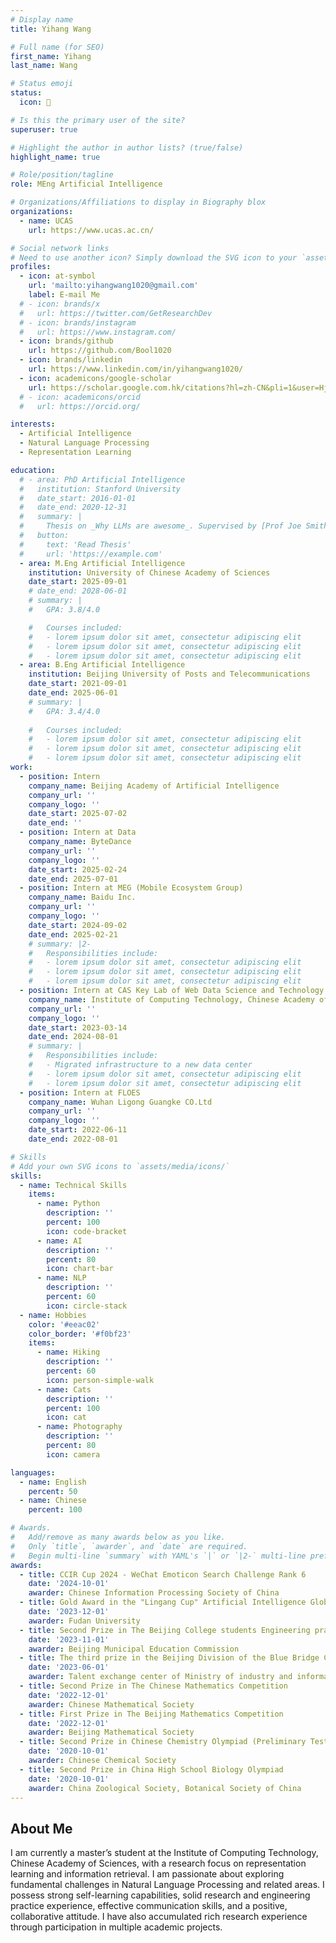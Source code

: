 ```yaml
---
# Display name
title: Yihang Wang

# Full name (for SEO)
first_name: Yihang
last_name: Wang

# Status emoji
status:
  icon: 🚀

# Is this the primary user of the site?
superuser: true

# Highlight the author in author lists? (true/false)
highlight_name: true

# Role/position/tagline
role: MEng Artificial Intelligence

# Organizations/Affiliations to display in Biography blox
organizations:
  - name: UCAS
    url: https://www.ucas.ac.cn/

# Social network links
# Need to use another icon? Simply download the SVG icon to your `assets/media/icons/` folder.
profiles:
  - icon: at-symbol
    url: 'mailto:yihangwang1020@gmail.com'
    label: E-mail Me
  # - icon: brands/x
  #   url: https://twitter.com/GetResearchDev
  # - icon: brands/instagram
  #   url: https://www.instagram.com/
  - icon: brands/github
    url: https://github.com/Bool1020
  - icon: brands/linkedin
    url: https://www.linkedin.com/in/yihangwang1020/
  - icon: academicons/google-scholar
    url: https://scholar.google.com.hk/citations?hl=zh-CN&pli=1&user=Hj2S-bIAAAAJ
  # - icon: academicons/orcid
  #   url: https://orcid.org/

interests:
  - Artificial Intelligence
  - Natural Language Processing
  - Representation Learning

education:
  # - area: PhD Artificial Intelligence
  #   institution: Stanford University
  #   date_start: 2016-01-01
  #   date_end: 2020-12-31
  #   summary: |
  #     Thesis on _Why LLMs are awesome_. Supervised by [Prof Joe Smith](https://example.com). Presented papers at 5 IEEE conferences with the contributions being published in 2 Springer journals.
  #   button:
  #     text: 'Read Thesis'
  #     url: 'https://example.com'
  - area: M.Eng Artificial Intelligence
    institution: University of Chinese Academy of Sciences
    date_start: 2025-09-01
    # date_end: 2028-06-01
    # summary: |
    #   GPA: 3.8/4.0

    #   Courses included:
    #   - lorem ipsum dolor sit amet, consectetur adipiscing elit
    #   - lorem ipsum dolor sit amet, consectetur adipiscing elit
    #   - lorem ipsum dolor sit amet, consectetur adipiscing elit
  - area: B.Eng Artificial Intelligence
    institution: Beijing University of Posts and Telecommunications
    date_start: 2021-09-01
    date_end: 2025-06-01
    # summary: |
    #   GPA: 3.4/4.0
      
    #   Courses included:
    #   - lorem ipsum dolor sit amet, consectetur adipiscing elit
    #   - lorem ipsum dolor sit amet, consectetur adipiscing elit
    #   - lorem ipsum dolor sit amet, consectetur adipiscing elit
work:
  - position: Intern
    company_name: Beijing Academy of Artificial Intelligence
    company_url: ''
    company_logo: ''
    date_start: 2025-07-02
    date_end: ''
  - position: Intern at Data
    company_name: ByteDance
    company_url: ''
    company_logo: ''
    date_start: 2025-02-24
    date_end: 2025-07-01
  - position: Intern at MEG (Mobile Ecosystem Group)
    company_name: Baidu Inc.
    company_url: ''
    company_logo: ''
    date_start: 2024-09-02
    date_end: 2025-02-21
    # summary: |2-
    #   Responsibilities include:
    #   - lorem ipsum dolor sit amet, consectetur adipiscing elit
    #   - lorem ipsum dolor sit amet, consectetur adipiscing elit
    #   - lorem ipsum dolor sit amet, consectetur adipiscing elit
  - position: Intern at CAS Key Lab of Web Data Science and Technology
    company_name: Institute of Computing Technology, Chinese Academy of Sciences
    company_url: ''
    company_logo: ''
    date_start: 2023-03-14
    date_end: 2024-08-01
    # summary: |
    #   Responsibilities include:
    #   - Migrated infrastructure to a new data center
    #   - lorem ipsum dolor sit amet, consectetur adipiscing elit
    #   - lorem ipsum dolor sit amet, consectetur adipiscing elit
  - position: Intern at FLOES
    company_name: Wuhan Ligong Guangke CO.Ltd
    company_url: ''
    company_logo: ''
    date_start: 2022-06-11
    date_end: 2022-08-01

# Skills
# Add your own SVG icons to `assets/media/icons/`
skills:
  - name: Technical Skills
    items:
      - name: Python
        description: ''
        percent: 100
        icon: code-bracket
      - name: AI
        description: ''
        percent: 80
        icon: chart-bar
      - name: NLP
        description: ''
        percent: 60
        icon: circle-stack
  - name: Hobbies
    color: '#eeac02'
    color_border: '#f0bf23'
    items:
      - name: Hiking
        description: ''
        percent: 60
        icon: person-simple-walk
      - name: Cats
        description: ''
        percent: 100
        icon: cat
      - name: Photography
        description: ''
        percent: 80
        icon: camera

languages:
  - name: English
    percent: 50
  - name: Chinese
    percent: 100

# Awards.
#   Add/remove as many awards below as you like.
#   Only `title`, `awarder`, and `date` are required.
#   Begin multi-line `summary` with YAML's `|` or `|2-` multi-line prefix and indent 2 spaces below.
awards:
  - title: CCIR Cup 2024 - WeChat Emoticon Search Challenge Rank 6
    date: '2024-10-01'
    awarder: Chinese Information Processing Society of China
  - title: Gold Award in the "Lingang Cup" Artificial Intelligence Global Innovation Competition
    date: '2023-12-01'
    awarder: Fudan University
  - title: Second Prize in The Beijing College students Engineering practice and innovation ability competition
    date: '2023-11-01'
    awarder: Beijing Municipal Education Commission
  - title: The third prize in the Beijing Division of the Blue Bridge Cup National Software and Information Technology Professional Talent Competition
    date: '2023-06-01'
    awarder: Talent exchange center of Ministry of industry and information technology
  - title: Second Prize in The Chinese Mathematics Competition
    date: '2022-12-01'
    awarder: Chinese Mathematical Society
  - title: First Prize in The Beijing Mathematics Competition
    date: '2022-12-01'
    awarder: Beijing Mathematical Society
  - title: Second Prize in Chinese Chemistry Olympiad (Preliminary Test)
    date: '2020-10-01'
    awarder: Chinese Chemical Society
  - title: Second Prize in China High School Biology Olympiad
    date: '2020-10-01'
    awarder: China Zoological Society, Botanical Society of China
---
```


## About Me

I am currently a master’s student at the Institute of Computing Technology, Chinese Academy of Sciences, with a research focus on representation learning and information retrieval. I am passionate about exploring fundamental challenges in Natural Language Processing and related areas. I possess strong self-learning capabilities, solid research and engineering practice experience, effective communication skills, and a positive, collaborative attitude. I have also accumulated rich research experience through participation in multiple academic projects.
